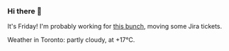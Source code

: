 ### Hi there :wave:

It's Friday! I'm probably working for [this bunch](https://github.com/kohofinancial), moving some Jira tickets.

Weather in Toronto: partly cloudy, at +17°C.
